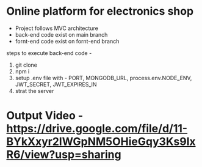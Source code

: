 # Online platform for electronics shop

- Project follows MVC architecture
- back-end code exist on main branch
- fornt-end code exist on fornt-end branch
  
steps to execute back-end code -

1) git clone
2) npm i
3) setup .env file with - PORT, MONGODB_URL, process.env.NODE_ENV, JWT_SECRET, JWT_EXPIRES_IN
4) strat the server

# Output Video - https://drive.google.com/file/d/11-BYkXxyr2IWGpNM5OHieGqy3Ks9lxR6/view?usp=sharing
